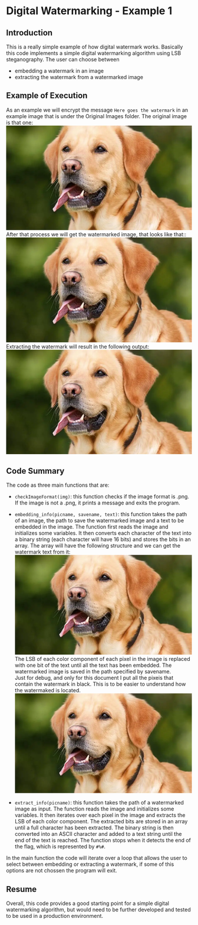 # Digital Watermarking - Example 1

## Introduction
This is a really simple example of how digital watermark works. Basically this code implements a simple digital watermarking algorithm using <bold>LSB steganography</bold>. The user can choose between
- embedding a watermark in an image
- extracting the watermark from a watermarked image

## Example of Execution
As an example we will encrypt the message `Here goes the watermark` in an example image that is under the Original Images folder. The original image is that one:<br/>
![Original Image](/ReadMe%20Images/dog.png)<br/>
After that process we will get the watermarked image, that looks like that::<br/>
![Watermarked Image](/ReadMe%20Images/dog.png)<br/>
Extracting the watermark will result in the following output:<br/>
![Output in Terminal](/ReadMe%20Images/dog.png)<br/>

## Code Summary
The code as three main functions that are:<br/>
* `checkImageFormat(img)`: this function checks if the image format is .png. If the image is not a .png, it prints a message and exits the program.

* `embedding_info(picname, savename, text)`: this function takes the path of an image, the path to save the watermarked image and a text to be embedded in the image. The function first reads the image and initializes some variables. It then converts each character of the text into a binary string (each character will have 16 bits) and stores the bits in an array. The array will have the following structure and we can get the watermark text from it:<br/> 
![Array of bits](/ReadMe%20Images/dog.png)<br/>
The LSB of each color component of each pixel in the image is replaced with one bit of the text until all the text has been embedded. The watermarked image is saved in the path specified by savename.<br/>
Just for debug, and only for this document I put all the pixeis that contain the watermark in black. This is to be easier to understand how the watermaked is located.<br/>
![Watermarked Image - Debug](/ReadMe%20Images/dog.png)<br/>

* `extract_info(picname)`: this function takes the path of a watermarked image as input. The function reads the image and initializes some variables. It then iterates over each pixel in the image and extracts the LSB of each color component. The extracted bits are stored in an array until a full character has been extracted. The binary string is then converted into an ASCII character and added to a text string until the end of the text is reached. The function stops when it detects the end of the flag, which is represented by `#%#`.

In the main function the code will iterate over a loop that allows the user to select between embedding or extracting a watermark, if some of this options are not chossen the program will exit.<br/>

## Resume
Overall, this code provides a good starting point for a simple digital watermarking algorithm, but would need to be further developed and tested to be used in a production environment.